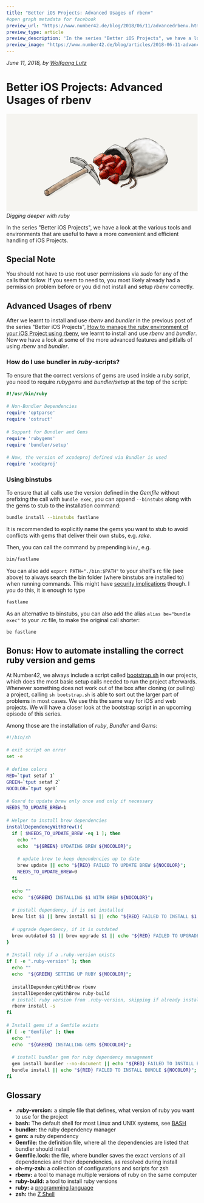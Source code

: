 ```yaml
---
title: "Better iOS Projects: Advanced Usages of rbenv"  
#open graph metadata for facebook
preview_url: "https://www.number42.de/blog/2018/06/11/advancedrbenv.html"
preview_type: article
preview_description: 'In the series "Better iOS Projects", we have a look at the various tools and environments that are useful to have a more convenient and efficient handling of iOS Projects. After we learnt to install and use rbenv and bundler in the previous post of the series "Better iOS Projects", "How to manage the ruby environment of your iOS Project using rbenv", we learnt to install and use rbenv and bundler. Now we have a look at some of the more advanced features and pitfalls of using rbenv and bundler…'
preview_image: "https://www.number42.de/blog/articles/2018-06-11-advancedRbenv/assets/Ruby_1_cut.jpg"
---
```

_June 11, 2018, by [Wolfgang Lutz](https://number42.de/#team)_

# Better iOS Projects: Advanced Usages of rbenv

![](assets/Ruby_1_cut.jpg)
*Digging deeper with ruby*

In the series "Better iOS Projects", we have a look at the various tools and environments that are useful to have a more convenient and efficient handling of iOS Projects.

## Special Note
You should not have to use root user permissions via _sudo_ for any of the calls that follow. If you seem to need to, you most likely already had a permission problem before or you did not install and setup _rbenv_ correctly.

## Advanced Usages of rbenv

After we learnt to install and use _rbenv_ and _bundler_ in the previous post of the series "Better iOS Projects", [How to manage the ruby environment of your iOS Project using rbenv](https://number42.de/blog/2018/05/22/rbenv.html), we learnt to install and use _rbenv_ and _bundler_. Now we have a look at some of the more advanced features and pitfalls of using _rbenv_ and _bundler_.

### How do I use bundler in _ruby_-scripts?

To ensure that the correct versions of gems are used inside a ruby script, you need to require _rubygems_ and _bundler/setup_ at the top of the script:

```ruby
#!/usr/bin/ruby

# Non-Bundler Dependencies
require 'optparse'
require 'ostruct'

# Support for Bundler and Gems
require 'rubygems'
require 'bundler/setup'

# Now, the version of xcodeproj defined via Bundler is used
require 'xcodeproj'
```

### Using binstubs

To ensure that all calls use the version defined in the _Gemfile_ without prefixing the call with `bundle exec`, you can append `--binstubs` along with the gems to stub to the installation command:

```bash
bundle install --binstubs fastlane
```

It is recommended to explicitly name the gems you want to stub to avoid conflicts with gems that deliver their own stubs, e.g. _rake_.

Then, you can call the command by prepending `bin/`, e.g.

```bash
bin/fastlane
```

You can also add `export PATH="./bin:$PATH"` to your shell's rc file (see above) to always search the bin folder (where binstubs are installed to) when running commands. This might have [security implications](https://github.com/rbenv/rbenv/wiki/Understanding-binstubs) though. I you do this, it is enough to type

```bash
fastlane
```

As an alternative to binstubs, you can also add the alias `alias be="bundle exec"` to your .rc file, to make the original call shorter:

```bash
be fastlane
```

## Bonus: How to automate installing the correct ruby version and gems

At Number42, we always include a script called [bootstrap.sh](https://github.com/num42/n42-buildscripts/blob/master/bootstrap.sh) in our projects, which does the most basic setup calls needed to run the project afterwards. Whenever something does not work out of the box after cloning (or pulling) a project, calling `sh bootstrap.sh` is able to sort out the larger part of problems in most cases. We use this the same way for iOS and web projects. We will have a closer look at the bootstrap script in an upcoming episode of this series.

Among those are the installation of _ruby_, _Bundler_ and _Gems_:

```sh
#!/bin/sh

# exit script on error
set -e

# define colors
RED=`tput setaf 1`
GREEN=`tput setaf 2`
NOCOLOR=`tput sgr0`

# Guard to update brew only once and only if necessary
NEEDS_TO_UPDATE_BREW=1

# Helper to install brew dependencies
installDependencyWithBrew(){
  if [ $NEEDS_TO_UPDATE_BREW -eq 1 ]; then
    echo ""
    echo  "${GREEN} UPDATING BREW ${NOCOLOR}";

    # update brew to keep dependencies up to date
    brew update || echo "${RED} FAILED TO UPDATE BREW ${NOCOLOR}";
    NEEDS_TO_UPDATE_BREW=0
  fi

  echo ""
  echo  "${GREEN} INSTALLING $1 WITH BREW ${NOCOLOR}";

  # install dependency, if is not installed
  brew list $1 || brew install $1 || echo "${RED} FAILED TO INSTALL $1 ${NOCOLOR}";

  # upgrade dependency, if it is outdated
  brew outdated $1 || brew upgrade $1 || echo "${RED} FAILED TO UPGRADE $1 ${NOCOLOR}";
}

# Install ruby if a .ruby-version exists
if [ -e ".ruby-version" ]; then
  echo ""
  echo  "${GREEN} SETTING UP RUBY ${NOCOLOR}";

  installDependencyWithBrew rbenv
  installDependencyWithBrew ruby-build
  # install ruby version from .ruby-version, skipping if already installed (-s)
  rbenv install -s
fi

# Install gems if a Gemfile exists
if [ -e "Gemfile" ]; then
  echo ""
  echo  "${GREEN} INSTALLING GEMS ${NOCOLOR}";

  # install bundler gem for ruby dependency management
  gem install bundler --no-document || echo "${RED} FAILED TO INSTALL BUNDLER ${NOCOLOR}";
  bundle install || echo "${RED} FAILED TO INSTALL BUNDLE ${NOCOLOR}";
fi
```

## Glossary

* __.ruby-version:__ a simple file that defines, what version of ruby you want to use for the project
* __bash:__ The default shell for most Linux and UNIX systems, see [BASH](https://en.wikipedia.org/wiki/Bash_%28Unix_shell%29)
* __bundler:__ the ruby dependency manager
* __gem:__ a ruby dependency
* __Gemfile:__ the definition file, where all the dependencies are listed that bundler should install
* __Gemfile.lock:__ the file, where bundler saves the exact versions of all dependencies and their dependencies, as resolved during install
* __oh-my-zsh:__ a collection of configurations and scripts for zsh
* __rbenv:__ a tool to manage multiple versions of ruby on the same computer
* __ruby-build:__ a tool to install ruby versions
* __ruby:__ a [programming language](https://en.wikipedia.org/wiki/Ruby_\(programming_language)
* __zsh:__ the [Z Shell](https://en.wikipedia.org/wiki/Z_shell)
